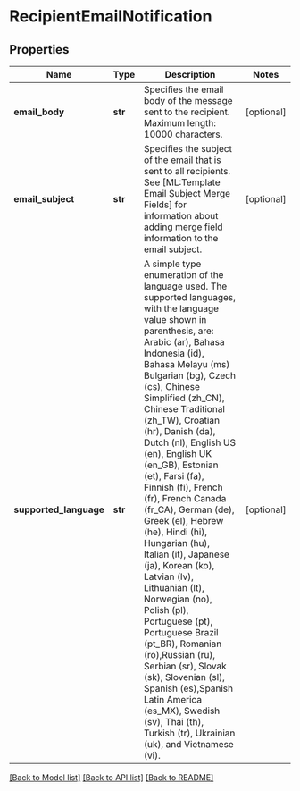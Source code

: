 # RecipientEmailNotification

## Properties
Name | Type | Description | Notes
------------ | ------------- | ------------- | -------------
**email_body** | **str** | Specifies the email body of the message sent to the recipient.   Maximum length: 10000 characters.  | [optional] 
**email_subject** | **str** | Specifies the subject of the email that is sent to all recipients.  See [ML:Template Email Subject Merge Fields] for information about adding merge field information to the email subject. | [optional] 
**supported_language** | **str** | A simple type enumeration of the language used. The supported languages, with the language value shown in parenthesis, are: Arabic (ar), Bahasa Indonesia (id), Bahasa Melayu (ms) Bulgarian (bg), Czech (cs), Chinese Simplified (zh_CN), Chinese Traditional (zh_TW), Croatian (hr), Danish (da), Dutch (nl), English US (en), English UK (en_GB), Estonian (et), Farsi (fa), Finnish (fi), French (fr), French Canada (fr_CA), German (de), Greek (el), Hebrew (he), Hindi (hi), Hungarian (hu), Italian (it), Japanese (ja), Korean (ko), Latvian (lv), Lithuanian (lt), Norwegian (no), Polish (pl), Portuguese (pt), Portuguese Brazil (pt_BR), Romanian (ro),Russian (ru), Serbian (sr), Slovak (sk), Slovenian (sl), Spanish (es),Spanish Latin America (es_MX), Swedish (sv), Thai (th), Turkish (tr), Ukrainian (uk), and Vietnamese (vi). | [optional] 

[[Back to Model list]](../README.md#documentation-for-models) [[Back to API list]](../README.md#documentation-for-api-endpoints) [[Back to README]](../README.md)


